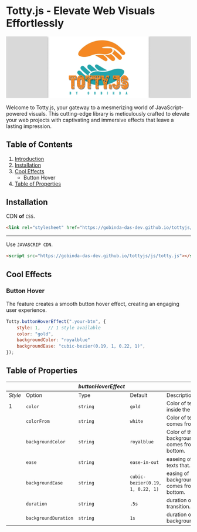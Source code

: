 # Totty.js - Elevate Web Visuals Effortlessly

![Totty.js Logo](https://raw.githubusercontent.com/gobinda-das-dev/tottyjs-media/main/images/totty%20js%20banner.jpg)

Welcome to Totty.js, your gateway to a mesmerizing world of JavaScript-powered visuals. This cutting-edge library is meticulously crafted to elevate your web projects with captivating and immersive effects that leave a lasting impression.

## Table of Contents

1. [Introduction](#introduction)
2. [Installation](#installation)
3. [Cool Effects](#cool-effects)
   - Button Hover
4. [Table of Properties](#table-of-properties)


## Installation

CDN  **of** `CSS`.

```html
<link rel="stylesheet" href="https://gobinda-das-dev.github.io/tottyjs/css/totty.css">
```


---

Use `JAVASCRIP CDN`.

```html
<script src="https://gobinda-das-dev.github.io/tottyjs/js/totty.js"></script>
```


## Cool Effects
### Button Hover

The feature creates a smooth button hover effect, creating an engaging user experience.

```javascript
Totty.buttonHoverEffect(".your-btn", {
    style: 1,   // 1 style available
    color: "gold",
    backgroundColor: "royalblue"
    backgroundEase: "cubic-bezier(0.19, 1, 0.22, 1)",
});
```








## Table of Properties
|                     |                      | *buttonHoverEffect*  |                                   |                                                   |
| ------------------- | -------------------- | -------------------- | --------------------------------- | ------------------------------------------------- |
| *Style*             | Option               | Type                 | Default                           | Description                                       |
| 1                   | `color`              | `string`             | `gold`                            | Color of text inside the button.                  |
|                     | `colorFrom`          | `string`             | `white`                           | Color of text that comes from top.                |
|                     | `backgroundColor`    | `string`             | `royalblue`                       | Color of the background that comes from bottom.   |
|                     | `ease`               | `string`             | `ease-in-out`                     | easeing of the texts that.                        |
|                     | `backgroundEase`     | `string`             | `cubic-bezier(0.19, 1, 0.22, 1)`  | easing of background that comes from bottom.      |
|                     | `duration`           | `string`             | `.5s`                             | duration of texts transition.                     |
|                     | `backgroundDuration` | `string`             | `1s`                              | duration of backgroundColor.                      |

